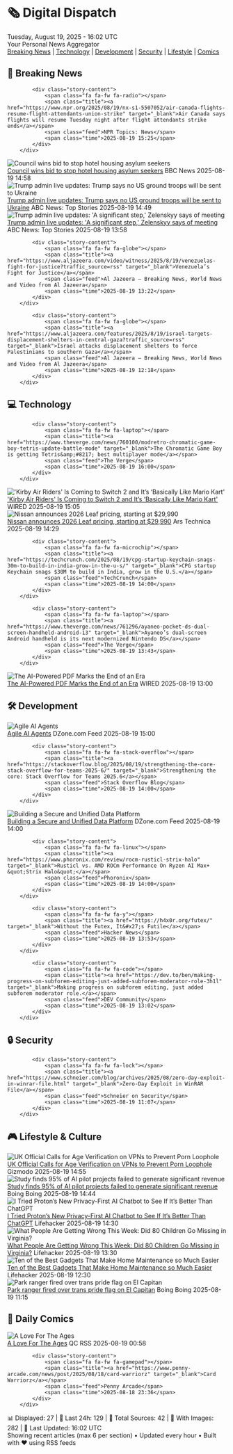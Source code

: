 <!-- Processing 54 RSS feeds at 2025-08-19 16:02:02 UTC -->
<!-- Processing: XKCD -->
<!-- Processing: Penny Arcade -->
<!-- Processing: Poorly Drawn Lines -->
<!-- Processing: Cyanide & Happiness -->
<!-- Processing: Girl Genius -->
<!-- Processing: CNN Top Stories -->
<!-- Processing: CNN Breaking News -->
<!-- Processing: NPR News -->
<!-- Processing: CBC News -->
<!-- Error processing https://rss.cbc.ca/lineup/topstories.xml: The read operation timed out -->
<!-- Processing: Reuters Top News -->
<!-- Processing: Reuters World News -->
<!-- Processing: Associated Press Breaking -->
<!-- Processing: ABC News Breaking -->
<!-- Processing: Guardian World News -->
<!-- Processing: The Verge -->
<!-- Processing: O'Reilly Radar -->
<!-- Processing: WIRED -->
<!-- Processing: Slashdot -->
<!-- Processing: Lobsters Python -->
<!-- Processing: StackOverflow Blog -->
<!-- Processing: Phoronix Linux News -->
<!-- Processing: It's FOSS -->
<!-- Error processing https://itsfoss.com/rss/: The read operation timed out -->
<!-- Processing: OMG! Ubuntu -->
<!-- Processing: DistroWatch -->
<!-- Processing: Ubuntu Blog -->
<!-- Processing: GitLab Blog -->
<!-- Processing: InfoQ -->
<!-- Processing: DZone -->
<!-- Processing: Krebs on Security -->
<!-- Processing: Schneier on Security -->
<!-- Generated 8 new posts out of 30 feeds processed -->
<div class="newspaper-header">
    <h1 class="newspaper-title">🗞️ Digital Dispatch</h1>
    <div class="newspaper-date">Tuesday, August 19, 2025 - 16:02 UTC</div>
    <div class="newspaper-subtitle">Your Personal News Aggregator</div>
</div>

<div class="newspaper-nav">
    <a href="#breaking">Breaking News</a> |
    <a href="#tech">Technology</a> |
    <a href="#dev">Development</a> |
    <a href="#security">Security</a> |
    <a href="#lifestyle">Lifestyle</a> |
    <a href="#webcomics">Comics</a>
</div>

<div class="news-section breaking-news" id="breaking">
<h2 class="section-header">🚨 Breaking News</h2>
<div class="stories-container">
<div class="story">
            
            <div class="story-content">
                <span class="fa fa-fw fa-radio"></span>
                <span class="title"><a href="https://www.npr.org/2025/08/19/nx-s1-5507052/air-canada-flights-resume-flight-attendants-union-strike" target="_blank">Air Canada says flights will resume Tuesday night after flight attendants strike ends</a></span>
                <span class="feed">NPR Topics: News</span>
                <span class="time">2025-08-19 15:25</span>
            </div>
        </div>
<div class="story">
            <img src="https://ichef.bbci.co.uk/ace/standard/240/cpsprodpb/0f2c/live/60f697b0-1203-11ef-82e8-cd354766a224.png" alt="Council wins bid to stop hotel housing asylum seekers" class="story-image" loading="lazy" onerror="this.style.display='none'">
            <div class="story-content">
                <span class="fa fa-fw fa-flag"></span>
                <span class="title"><a href="https://www.bbc.com/news/articles/cy98gdnrl7lo?at_medium=RSS&at_campaign=rss" target="_blank">Council wins bid to stop hotel housing asylum seekers</a></span>
                <span class="feed">BBC News</span>
                <span class="time">2025-08-19 14:58</span>
            </div>
        </div>
<div class="story">
            <img src="https://s.abcnews.com/images/US/donald-trump-4-gty-gmh-250819_1755609953435_hpMain_4x3t_384.jpg" alt="Trump admin live updates: Trump says no US ground troops will be sent to Ukraine" class="story-image" loading="lazy" onerror="this.style.display='none'">
            <div class="story-content">
                <span class="fa fa-fw fa-tv"></span>
                <span class="title"><a href="https://abcnews.go.com/Politics/live-updates/trump-admin-live-updates/?id=124734940" target="_blank">Trump admin live updates: Trump says no US ground troops will be sent to Ukraine</a></span>
                <span class="feed">ABC News: Top Stories</span>
                <span class="time">2025-08-19 14:49</span>
            </div>
        </div>
<div class="story">
            <img src="https://s.abcnews.com/images/Politics/trump-zelenskyy-main_1755597470518_hpMain_4x3t_384.jpg" alt="Trump admin live updates: &#x27;A significant step,&#x27; Zelenskyy says of meeting" class="story-image" loading="lazy" onerror="this.style.display='none'">
            <div class="story-content">
                <span class="fa fa-fw fa-tv"></span>
                <span class="title"><a href="https://abcnews.go.com/Politics/live-updates/trump-admin-live-updates/?id=124734940" target="_blank">Trump admin live updates: &#x27;A significant step,&#x27; Zelenskyy says of meeting</a></span>
                <span class="feed">ABC News: Top Stories</span>
                <span class="time">2025-08-19 13:58</span>
            </div>
        </div>
<div class="story">
            
            <div class="story-content">
                <span class="fa fa-fw fa-globe"></span>
                <span class="title"><a href="https://www.aljazeera.com/video/witness/2025/8/19/venezuelas-fight-for-justice?traffic_source=rss" target="_blank">Venezuela’s Fight for Justice</a></span>
                <span class="feed">Al Jazeera – Breaking News, World News and Video from Al Jazeera</span>
                <span class="time">2025-08-19 13:22</span>
            </div>
        </div>
<div class="story">
            
            <div class="story-content">
                <span class="fa fa-fw fa-globe"></span>
                <span class="title"><a href="https://www.aljazeera.com/features/2025/8/19/israel-targets-displacement-shelters-in-central-gaza?traffic_source=rss" target="_blank">Israel attacks displacement shelters to force Palestinians to southern Gaza</a></span>
                <span class="feed">Al Jazeera – Breaking News, World News and Video from Al Jazeera</span>
                <span class="time">2025-08-19 12:18</span>
            </div>
        </div>
</div>
</div>
<div class="news-section tech-news" id="tech">
<h2 class="section-header">💻 Technology</h2>
<div class="stories-container">
<div class="story">
            
            <div class="story-content">
                <span class="fa fa-fw fa-laptop"></span>
                <span class="title"><a href="https://www.theverge.com/news/760100/modretro-chromatic-game-boy-tetris-update-battle-mode" target="_blank">The Chromatic Game Boy is getting Tetris&amp;#8217; best multiplayer mode</a></span>
                <span class="feed">The Verge</span>
                <span class="time">2025-08-19 16:00</span>
            </div>
        </div>
<div class="story">
            <img src="https://media.wired.com/photos/68a3997a3892a70a1366475d/master/pass/Switch2_16x9_KirbyAirRiders_Art.jpg" alt="&#x27;Kirby Air Riders&#x27; Is Coming to Switch 2 and It’s ‘Basically Like Mario Kart&#x27;" class="story-image" loading="lazy" onerror="this.style.display='none'">
            <div class="story-content">
                <span class="fa fa-fw fa-bolt"></span>
                <span class="title"><a href="https://www.wired.com/story/kirby-air-riders-is-coming-to-switch-2-and-its-basically-like-mario-kart/" target="_blank">&#x27;Kirby Air Riders&#x27; Is Coming to Switch 2 and It’s ‘Basically Like Mario Kart&#x27;</a></span>
                <span class="feed">WIRED</span>
                <span class="time">2025-08-19 15:05</span>
            </div>
        </div>
<div class="story">
            <img src="https://cdn.arstechnica.net/wp-content/uploads/2025/06/250308_All-new_Nissan_LEAF_Dynamic_Pictures_02-500x500-1755612763.jpg" alt="Nissan announces 2026 Leaf pricing, starting at $29,990" class="story-image" loading="lazy" onerror="this.style.display='none'">
            <div class="story-content">
                <span class="fa fa-fw fa-cog"></span>
                <span class="title"><a href="https://arstechnica.com/cars/2025/08/nissan-announces-2026-leaf-pricing-starting-at-29990/" target="_blank">Nissan announces 2026 Leaf pricing, starting at $29,990</a></span>
                <span class="feed">Ars Technica</span>
                <span class="time">2025-08-19 14:29</span>
            </div>
        </div>
<div class="story">
            
            <div class="story-content">
                <span class="fa fa-fw fa-microchip"></span>
                <span class="title"><a href="https://techcrunch.com/2025/08/19/cpg-startup-keychain-snags-30m-to-build-in-india-grow-in-the-u-s/" target="_blank">CPG startup Keychain snags $30M to build in India, grow in the U.S.</a></span>
                <span class="feed">TechCrunch</span>
                <span class="time">2025-08-19 14:00</span>
            </div>
        </div>
<div class="story">
            
            <div class="story-content">
                <span class="fa fa-fw fa-laptop"></span>
                <span class="title"><a href="https://www.theverge.com/news/761296/ayaneo-pocket-ds-dual-screen-handheld-android-13" target="_blank">Ayaneo’s dual-screen Android handheld is its next modernized Nintendo DS</a></span>
                <span class="feed">The Verge</span>
                <span class="time">2025-08-19 13:43</span>
            </div>
        </div>
<div class="story">
            <img src="https://media.wired.com/photos/68a39121b59f5ef91a6a233c/master/pass/gear_adobeaipdf_GettyImages-2071491879.jpg" alt="The AI-Powered PDF Marks the End of an Era" class="story-image" loading="lazy" onerror="this.style.display='none'">
            <div class="story-content">
                <span class="fa fa-fw fa-bolt"></span>
                <span class="title"><a href="https://www.wired.com/story/adobe-ai-powered-pdf-end-of-an-era/" target="_blank">The AI-Powered PDF Marks the End of an Era</a></span>
                <span class="feed">WIRED</span>
                <span class="time">2025-08-19 13:00</span>
            </div>
        </div>
</div>
</div>
<div class="news-section dev-news" id="dev">
<h2 class="section-header">🛠️ Development</h2>
<div class="stories-container">
<div class="story">
            <img src="https://dz2cdn1.dzone.com/thumbnail?fid=18566837&w=600" alt="Agile AI Agents" class="story-image" loading="lazy" onerror="this.style.display='none'">
            <div class="story-content">
                <span class="fa fa-fw fa-newspaper"></span>
                <span class="title"><a href="https://dzone.com/articles/agile-ai-agents" target="_blank">Agile AI Agents</a></span>
                <span class="feed">DZone.com Feed</span>
                <span class="time">2025-08-19 15:00</span>
            </div>
        </div>
<div class="story">
            
            <div class="story-content">
                <span class="fa fa-fw fa-stack-overflow"></span>
                <span class="title"><a href="https://stackoverflow.blog/2025/08/19/strengthening-the-core-stack-overflow-for-teams-2025-6/" target="_blank">Strengthening the core: Stack Overflow for Teams 2025.6</a></span>
                <span class="feed">Stack Overflow Blog</span>
                <span class="time">2025-08-19 14:00</span>
            </div>
        </div>
<div class="story">
            <img src="https://dz2cdn1.dzone.com/thumbnail?fid=18566245&w=600" alt="Building a Secure and Unified Data Platform" class="story-image" loading="lazy" onerror="this.style.display='none'">
            <div class="story-content">
                <span class="fa fa-fw fa-newspaper"></span>
                <span class="title"><a href="https://dzone.com/articles/gcp-vpc-vm-cloudsql-bigquery-setup" target="_blank">Building a Secure and Unified Data Platform</a></span>
                <span class="feed">DZone.com Feed</span>
                <span class="time">2025-08-19 14:00</span>
            </div>
        </div>
<div class="story">
            
            <div class="story-content">
                <span class="fa fa-fw fa-linux"></span>
                <span class="title"><a href="https://www.phoronix.com/review/rocm-rusticl-strix-halo" target="_blank">Rusticl vs. AMD ROCm Performance On Ryzen AI Max+ &quot;Strix Halo&quot;</a></span>
                <span class="feed">Phoronix</span>
                <span class="time">2025-08-19 14:00</span>
            </div>
        </div>
<div class="story">
            
            <div class="story-content">
                <span class="fa fa-fw fa-y"></span>
                <span class="title"><a href="https://h4x0r.org/futex/" target="_blank">Without the Futex, It&#x27;s Futile</a></span>
                <span class="feed">Hacker News</span>
                <span class="time">2025-08-19 13:53</span>
            </div>
        </div>
<div class="story">
            
            <div class="story-content">
                <span class="fa fa-fw fa-code"></span>
                <span class="title"><a href="https://dev.to/ben/making-progress-on-subforem-editing-just-added-subforem-moderator-role-3h1l" target="_blank">Making progress on subforem editing, just added subforem moderator role.</a></span>
                <span class="feed">DEV Community</span>
                <span class="time">2025-08-19 13:02</span>
            </div>
        </div>
</div>
</div>
<div class="news-section security-news" id="security">
<h2 class="section-header">🔒 Security</h2>
<div class="stories-container">
<div class="story">
            
            <div class="story-content">
                <span class="fa fa-fw fa-lock"></span>
                <span class="title"><a href="https://www.schneier.com/blog/archives/2025/08/zero-day-exploit-in-winrar-file.html" target="_blank">Zero-Day Exploit in WinRAR File</a></span>
                <span class="feed">Schneier on Security</span>
                <span class="time">2025-08-19 11:07</span>
            </div>
        </div>
</div>
</div>
<div class="news-section lifestyle-news" id="lifestyle">
<h2 class="section-header">🎮 Lifestyle & Culture</h2>
<div class="stories-container">
<div class="story">
            <img src="https://gizmodo.com/app/uploads/2025/08/Best-VPN-for-Brave-Browser.jpg" alt="UK Official Calls for Age Verification on VPNs to Prevent Porn Loophole" class="story-image" loading="lazy" onerror="this.style.display='none'">
            <div class="story-content">
                <span class="fa fa-fw fa-computer"></span>
                <span class="title"><a href="https://gizmodo.com/uk-official-calls-for-age-verification-on-vpns-to-prevent-porn-loophole-2000644942" target="_blank">UK Official Calls for Age Verification on VPNs to Prevent Porn Loophole</a></span>
                <span class="feed">Gizmodo</span>
                <span class="time">2025-08-19 14:55</span>
            </div>
        </div>
<div class="story">
            <img src="https://i0.wp.com/boingboing.net/wp-content/uploads/2025/08/ai.png?fit=1613%2C827&amp;quality=55&amp;ssl=1" alt="Study finds 95% of AI pilot projects failed to generate significant revenue" class="story-image" loading="lazy" onerror="this.style.display='none'">
            <div class="story-content">
                <span class="fa fa-fw fa-arrow-right"></span>
                <span class="title"><a href="https://boingboing.net/2025/08/19/study-finds-95-of-ai-pilot-projects-failed-to-generate-significant-revenue.html" target="_blank">Study finds 95% of AI pilot projects failed to generate significant revenue</a></span>
                <span class="feed">Boing Boing</span>
                <span class="time">2025-08-19 14:44</span>
            </div>
        </div>
<div class="story">
            <img src="https://lifehacker.com/imagery/articles/01K3131Q4TV2K1FJNGNCC3NKAA/hero-image.jpg" alt="I Tried Proton’s New Privacy-First AI Chatbot to See If It’s Better Than ChatGPT" class="story-image" loading="lazy" onerror="this.style.display='none'">
            <div class="story-content">
                <span class="fa fa-fw fa-life-ring"></span>
                <span class="title"><a href="https://lifehacker.com/tech/proton-privacy-first-chatbot-comparison-to-chatgpt?utm_medium=RSS" target="_blank">I Tried Proton’s New Privacy-First AI Chatbot to See If It’s Better Than ChatGPT</a></span>
                <span class="feed">Lifehacker</span>
                <span class="time">2025-08-19 14:30</span>
            </div>
        </div>
<div class="story">
            <img src="https://lifehacker.com/imagery/articles/01K2ZWCV70WPV8H9H42094FYPT/hero-image.jpg" alt="What People Are Getting Wrong This Week: Did 80 Children Go Missing in Virginia?" class="story-image" loading="lazy" onerror="this.style.display='none'">
            <div class="story-content">
                <span class="fa fa-fw fa-life-ring"></span>
                <span class="title"><a href="https://lifehacker.com/entertainment/what-people-are-getting-wrong-this-week-did-80-children-go-missing-in-virginia?utm_medium=RSS" target="_blank">What People Are Getting Wrong This Week: Did 80 Children Go Missing in Virginia?</a></span>
                <span class="feed">Lifehacker</span>
                <span class="time">2025-08-19 13:30</span>
            </div>
        </div>
<div class="story">
            <img src="https://lifehacker.com/imagery/articles/01K2Z0RPNVB1MWW2EAC475ESMV/hero-image.png" alt="Ten of the Best Gadgets That Make Home Maintenance so Much Easier" class="story-image" loading="lazy" onerror="this.style.display='none'">
            <div class="story-content">
                <span class="fa fa-fw fa-life-ring"></span>
                <span class="title"><a href="https://lifehacker.com/home/best-gadgets-for-easier-home-maintenance?utm_medium=RSS" target="_blank">Ten of the Best Gadgets That Make Home Maintenance so Much Easier</a></span>
                <span class="feed">Lifehacker</span>
                <span class="time">2025-08-19 12:30</span>
            </div>
        </div>
<div class="story">
            <img src="https://i0.wp.com/boingboing.net/wp-content/uploads/2025/08/250818-yosemite-transgender-flag-mn-1505-95c802.webp?fit=1000%2C750&amp;quality=55&amp;ssl=1" alt="Park ranger fired over trans pride flag on El Capitan" class="story-image" loading="lazy" onerror="this.style.display='none'">
            <div class="story-content">
                <span class="fa fa-fw fa-arrow-right"></span>
                <span class="title"><a href="https://boingboing.net/2025/08/19/park-ranger-fired-over-trans-pride-flag-on-el-capitan.html" target="_blank">Park ranger fired over trans pride flag on El Capitan</a></span>
                <span class="feed">Boing Boing</span>
                <span class="time">2025-08-19 11:15</span>
            </div>
        </div>
</div>
</div>
<div class="news-section webcomics-section" id="webcomics">
<h2 class="section-header">🎨 Daily Comics</h2>
<div class="stories-container">
<div class="story">
            <img src="http://www.questionablecontent.net/comics/5638.png" alt="A Love For The Ages" class="story-image" loading="lazy" onerror="this.style.display='none'">
            <div class="story-content">
                <span class="fa fa-fw fa-music"></span>
                <span class="title"><a href="http://questionablecontent.net/view.php?comic=5638" target="_blank">A Love For The Ages</a></span>
                <span class="feed">QC RSS</span>
                <span class="time">2025-08-19 00:58</span>
            </div>
        </div>
<div class="story">
            
            <div class="story-content">
                <span class="fa fa-fw fa-gamepad"></span>
                <span class="title"><a href="https://www.penny-arcade.com/news/post/2025/08/18/card-warriorz" target="_blank">Card Warriorz</a></span>
                <span class="feed">Penny Arcade</span>
                <span class="time">2025-08-18 23:36</span>
            </div>
        </div>
</div>
</div>

<div class="newspaper-footer">
    <div class="stats">
        📊 Displayed: 27 | 📅 Last 24h: 129 | 📡 Total Sources: 42 | 📸 With Images: 282 |
        🔄 Last Updated: 16:02 UTC
    </div>
    <div class="footer-note">
        Showing recent articles (max 6 per section) • Updated every hour • Built with ❤️ using RSS feeds
    </div>
</div>
